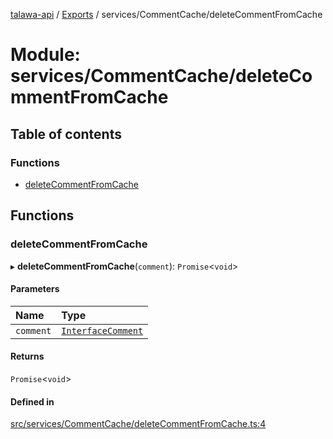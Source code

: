 [talawa-api](../README.md) / [Exports](../modules.md) / services/CommentCache/deleteCommentFromCache

# Module: services/CommentCache/deleteCommentFromCache

## Table of contents

### Functions

- [deleteCommentFromCache](services_CommentCache_deleteCommentFromCache.md#deletecommentfromcache)

## Functions

### deleteCommentFromCache

▸ **deleteCommentFromCache**(`comment`): `Promise`\<`void`\>

#### Parameters

| Name | Type |
| :------ | :------ |
| `comment` | [`InterfaceComment`](../interfaces/models_Comment.InterfaceComment.md) |

#### Returns

`Promise`\<`void`\>

#### Defined in

[src/services/CommentCache/deleteCommentFromCache.ts:4](https://github.com/PalisadoesFoundation/talawa-api/blob/66970ab/src/services/CommentCache/deleteCommentFromCache.ts#L4)
